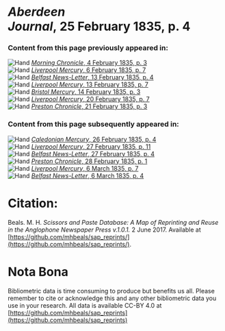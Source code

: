 # *Aberdeen Journal*, 25 February 1835, p. 4  
  
### Content from this page previously appeared in:  
![Hand](http://scissorsandpaste.net/wp-content/uploads/2017/06/smallhandpointer.png) [*Morning Chronicle*, 4 February 1835, p. 3](https://mhbeals.github.io/sap_html/Morning-Chronicle/Morning-Chronicle-4-February-1835-p-3)  
![Hand](http://scissorsandpaste.net/wp-content/uploads/2017/06/smallhandpointer.png) [*Liverpool Mercury*, 6 February 1835, p. 7](https://mhbeals.github.io/sap_html/Liverpool-Mercury/Liverpool-Mercury-6-February-1835-p-7)  
![Hand](http://scissorsandpaste.net/wp-content/uploads/2017/06/smallhandpointer.png) [*Belfast News-Letter*, 13 February 1835, p. 4](https://mhbeals.github.io/sap_html/Belfast-News-Letter/Belfast-News-Letter-13-February-1835-p-4)  
![Hand](http://scissorsandpaste.net/wp-content/uploads/2017/06/smallhandpointer.png) [*Liverpool Mercury*, 13 February 1835, p. 7](https://mhbeals.github.io/sap_html/Liverpool-Mercury/Liverpool-Mercury-13-February-1835-p-7)  
![Hand](http://scissorsandpaste.net/wp-content/uploads/2017/06/smallhandpointer.png) [*Bristol Mercury*, 14 February 1835, p. 3](https://mhbeals.github.io/sap_html/Bristol-Mercury/Bristol-Mercury-14-February-1835-p-3)  
![Hand](http://scissorsandpaste.net/wp-content/uploads/2017/06/smallhandpointer.png) [*Liverpool Mercury*, 20 February 1835, p. 7](https://mhbeals.github.io/sap_html/Liverpool-Mercury/Liverpool-Mercury-20-February-1835-p-7)  
![Hand](http://scissorsandpaste.net/wp-content/uploads/2017/06/smallhandpointer.png) [*Preston Chronicle*, 21 February 1835, p. 3](https://mhbeals.github.io/sap_html/Preston-Chronicle/Preston-Chronicle-21-February-1835-p-3)  
  
### Content from this page subsequently appeared in:  
![Hand](http://scissorsandpaste.net/wp-content/uploads/2017/06/smallhandpointer.png) [*Caledonian Mercury*, 26 February 1835, p. 4](https://mhbeals.github.io/sap_html/Caledonian-Mercury/Caledonian-Mercury-26-February-1835-p-4)  
![Hand](http://scissorsandpaste.net/wp-content/uploads/2017/06/smallhandpointer.png) [*Liverpool Mercury*, 27 February 1835, p. 11](https://mhbeals.github.io/sap_html/Liverpool-Mercury/Liverpool-Mercury-27-February-1835-p-11)  
![Hand](http://scissorsandpaste.net/wp-content/uploads/2017/06/smallhandpointer.png) [*Belfast News-Letter*, 27 February 1835, p. 4](https://mhbeals.github.io/sap_html/Belfast-News-Letter/Belfast-News-Letter-27-February-1835-p-4)  
![Hand](http://scissorsandpaste.net/wp-content/uploads/2017/06/smallhandpointer.png) [*Preston Chronicle*, 28 February 1835, p. 1](https://mhbeals.github.io/sap_html/Preston-Chronicle/Preston-Chronicle-28-February-1835-p-1)  
![Hand](http://scissorsandpaste.net/wp-content/uploads/2017/06/smallhandpointer.png) [*Liverpool Mercury*, 6 March 1835, p. 7](https://mhbeals.github.io/sap_html/Liverpool-Mercury/Liverpool-Mercury-6-March-1835-p-7)  
![Hand](http://scissorsandpaste.net/wp-content/uploads/2017/06/smallhandpointer.png) [*Belfast News-Letter*, 6 March 1835, p. 4](https://mhbeals.github.io/sap_html/Belfast-News-Letter/Belfast-News-Letter-6-March-1835-p-4)  


# Citation: 

Beals. M. H. *Scissors and Paste Database: A Map of Reprinting and Reuse in the Anglophone Newspaper Press v.1.0.1.* 2 June 2017. Available at [https://github.com/mhbeals/sap_reprints/](https://github.com/mhbeals/sap_reprints/). 

# Nota Bona

Bibliometric data is time consuming to produce but benefits us all. Please remember to cite or acknowledge this and any other bibliometric data you use in your research. All data is available CC-BY 4.0 at [https://github.com/mhbeals/sap_reprints](https://github.com/mhbeals/sap_reprints)
